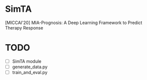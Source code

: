 # SimTA
[MICCAI'20] MIA-Prognosis: A Deep Learning Framework to Predict Therapy Response

# TODO
* [ ] SimTA module
* [ ] generate_data.py
* [ ] train_and_eval.py
